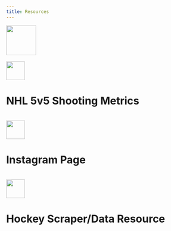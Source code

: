 ```yaml
---
title: Resources
---
```


<img src="/wsba.png" style="height:80px"/>
<br><br>
<a href="https://docs.google.com/spreadsheets/d/1gS1pZsvyJqi0TVb58-KI3FssRY0DuHsi-PQ5mYqEgW0/edit?usp=sharing"><img src="https://upload.wikimedia.org/wikipedia/commons/thumb/3/30/Google_Sheets_logo_%282014-2020%29.svg/1498px-Google_Sheets_logo_%282014-2020%29.svg.png" style="height:50px"/></a><h1>NHL 5v5 Shooting Metrics</h1>
<br>
<a href="https://instagram.com"><img src="https://upload.wikimedia.org/wikipedia/commons/thumb/e/e7/Instagram_logo_2016.svg/2048px-Instagram_logo_2016.svg.png" style="height:50px"/></a><h1>Instagram Page</h1>
<br>
<a href="https://github.com/owensingh38/wsba_hockey"><img src="https://img.icons8.com/ios11/512/FFFFFF/github.png" style="height:50px"/></a><h1>Hockey Scraper/Data Resource</h1>